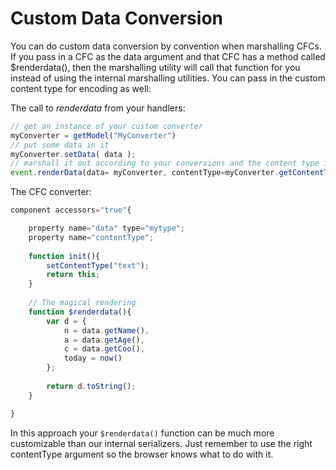 # Custom Data Conversion

You can do custom data conversion by convention when marshalling CFCs. If you pass in a CFC as the data argument and that CFC has a method called $renderdata(), then the marshalling utility will call that function for you instead of using the internal marshalling utilities. You can pass in the custom content type for encoding as well:

The call to *renderdata* from your handlers: 

```js
// get an instance of your custom converter
myConverter = getModel("MyConverter")
// put some data in it
myConverter.setData( data );
// marshall it out according to your conversions and the content type it supports
event.renderData(data= myConverter, contentType=myConverter.getContentType());
```

The CFC converter: 

```js
component accessors="true"{

	property name="data" type="mytype";
	property name="contentType";
	
	function init(){ 
		setContentType("text");
		return this; 
	}
	
	// The magical rendering
	function $renderdata(){
		var d = {
			n = data.getName(),
			a = data.getAge(),
			c = data.getCoo(),
			today = now()
		};
		
		return d.toString();
	}

}
```

In this approach your `$renderdata()` function can be much more customizable than our internal serializers. Just remember to use the right contentType argument so the browser knows what to do with it. 